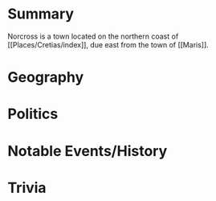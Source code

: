 # Summary
Norcross is a town located on the northern coast of [[Places/Cretias/index]], due east from the town of [[Maris]]. 

# Geography

# Politics

# Notable Events/History

# Trivia
